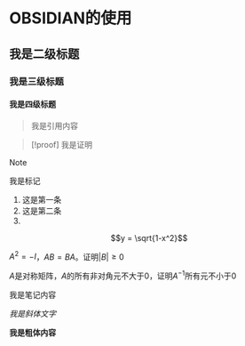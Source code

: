 


# OBSIDIAN的使用

## 我是二级标题

### 我是三级标题
#### 我是四级标题


>我是引用内容


>[!proof]
>我是证明


>[!note]
>我是标记

1. 这是第一条
2. 这是第二条
3. 

$$y = \sqrt{1-x^2}$$

$A^{2}= -I$，$AB=BA$。证明$|B|\geq 0$


$A$是对称矩阵，$A$的所有非对角元不大于0，证明$A^{-1}$所有元不小于0


我是笔记内容

*我是斜体文字*


**我是粗体内容**





